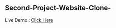 ## Second-Project-Website-Clone-

Live Demo : <a href="https://avayyyyyyy.github.io/Second-Project-Website-Clone-/" target="_blank">Click Here </a>
